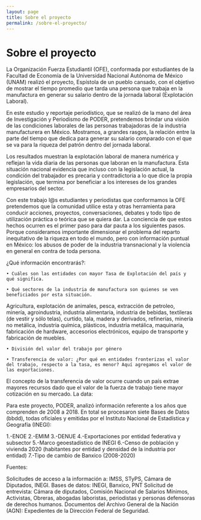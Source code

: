 ```yaml
---
layout: page
title: Sobre el proyecto
permalink: /sobre-el-proyecto/
---
```


# Sobre el proyecto

La Organización Fuerza Estudiantil (OFE), conformada por estudiantes de la Facultad de Economía de la Universidad Nacional Autónoma de México (UNAM) realizó el proyecto, Espístola de un pueblo cansado, con el objetivo de mostrar el tiempo promedio que tarda una persona que trabaja en la manufactura en generar su salario dentro de la jornada laboral (Explotación Laboral).

En este estudio y reportaje periodístico, que se realizó de la mano del área de Investigación y Periodismo de PODER,  pretendemos brindar una visión de las condiciones laborales de las personas trabajadoras de la industria manufacturera en México. Mostramos, a grandes rasgos, la relación entre la parte del tiempo que dedica para generar su salario comparado con el que se va para la riqueza del patrón dentro del jornada laboral.

Los resultados muestran la explotación laboral de manera numérica y reflejan la vida diaria de las personas que laboran en la manufactura. Esta situación nacional evidencia que incluso con la legislación actual, la condición del trabajador es precaria y contradictoria a lo que dice la propia legislación, que termina por beneficiar a los intereses de los grandes empresarios del sector.

Con este trabajo l@s estudiantes y periodistas que conformamos la OFE pretendemos que la comunidad utilice esta y otras herramienta para conducir acciones, proyectos, conversaciones, debates y todo tipo de utilización práctica o teórica que se quiera dar. La conciencia de que estos hechos ocurren es el primer paso para dar pauta a los siguientes pasos. Porque consideramos importante dimensionar el problema del reparto inequitativo de la riqueza en todo el mundo, pero con información puntual en México: los abusos de poder de la industria transnacional y la violencia en general en contra de toda persona.




¿Qué información encontrarás?:


    • Cuáles son las entidades con mayor Tasa de Explotación del país y qué significa.

    • Qué sectores de la industria de manufactura son quienes se ven beneficiados por esta situación.

Agricultura, explotación de animales, pesca, extracción de petroleo, minería, agroindustria, industria alimentaria, industria de bebidas, textileras (de vestir y sólo telas), curtido, tala, madera y derivados, refinerías, minería no metálica, industria química, plásticos, industria metálica, maquinaria, fabricación de hardware, accesorios electrónicos, equipo de transporte y fabricación de muebles.

    • División del valor del trabajo por género

    • Transferencia de valor: ¿Por qué en entidades fronterizas el valor del trabajo, respecto a la tasa, es menor? Aquí agregamos el valor de las exportaciones.

El concepto de la transferencia de valor ocurre cuando un país extrae mayores recursos dado que el valor de la fuerza de trabajo tiene mayor cotización en su mercado.
La data:

Para este proyecto, PODER, analizó información referente a los años que comprenden de 2008 a 2018. En total se procesaron siete Bases de Datos (bbdd), todas oficiales y emitidas por el Instituto Nacional de Estadística y Geografía (INEGI):

1.-ENOE
2.-EMIM
3.-DENUE
4.-Exportaciones por entidad federativa y subsector
5.-Marco geoestadístico de INEGI
6.-Censo de población y vivienda 2020 (habitantes por entidad y densidad de la industria por entidad)
7.-Tipo de cambio de Banxico (2008-2020)

Fuentes:

Solicitudes de acceso a la información a:  IMSS, STyPS, Cámara de Diputados, INEGI.
Bases de datos: INEGI, Banxico, PNT
Solicitud de entrevista: Cámara de diputados, Comisión Nacional de Salarios Mínimos, Activistas, Obreras, abogadas laboristas, periodistas y personas defensoras de derechos humanos.
Documentos del Archivo General de la Nación (AGN): Expedientes de la Dirección Federal de Seguridad.





















